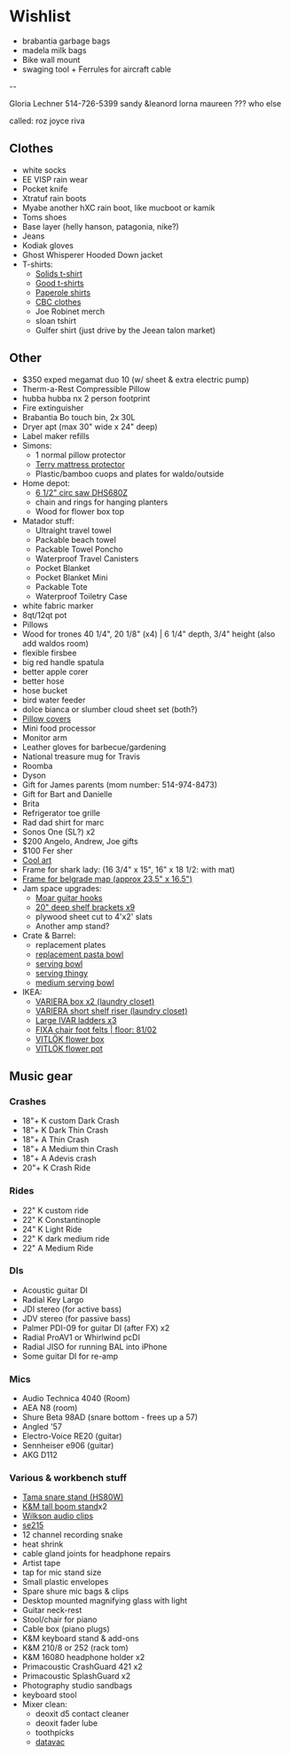 # Wishlist

- brabantia garbage bags
- madela milk bags
- Bike wall mount
- swaging tool + Ferrules for aircraft cable

--

Gloria Lechner 514-726-5399
sandy &leanord
lorna
maureen
??? who else

called:
roz
joyce
riva

## Clothes

- white socks
- EE VISP rain wear
- Pocket knife
- Xtratuf rain boots
- Myabe another hXC rain boot, like mucboot or kamik
- Toms shoes
- Base layer (helly hanson, patagonia, nike?)
- Jeans
- Kodiak gloves
- Ghost Whisperer Hooded Down jacket
- T-shirts:
  - [Solids t-shirt](https://solids.bandcamp.com/merch)
  - [Good t-shirts](https://us.kowtowclothing.com/)
  - [Paperole shirts](https://www.paperole.com/)
  - [CBC clothes](https://retrokid.ca/collections/cbc-retro)
  - Joe Robinet merch
  - sloan tshirt
  - Gulfer shirt (just drive by the Jeean talon market)

## Other

- $350 exped megamat duo 10 (w/ sheet & extra electric pump)
- Therm-a-Rest Compressible Pillow
- hubba hubba nx 2 person footprint
- Fire extinguisher
- Brabantia Bo touch bin, 2x 30L
- Dryer apt (max 30" wide x 24" deep)
- Label maker refills
- Simons:
  - 1 normal pillow protector
  - [Terry mattress protector](https://www.simons.ca/en/bedroom/mattress-covers/terry-mattress-protector--9963-8122140?catId=6801&colourId=10)
  - Plastic/bamboo cuops and plates for waldo/outside
- Home depot:
  - [6 1/2" circ saw DHS680Z](https://www.rona.ca/en/cordless-circular-saw-6-1-2-18-v-11975400)
  - chain and rings for hanging planters
  - Wood for flower box top
- Matador stuff:
  - Ultraight travel towel
  - Packable beach towel
  - Packable Towel Poncho
  - Waterproof Travel Canisters
  - Pocket Blanket
  - Pocket Blanket Mini
  - Packable Tote
  - Waterproof Toiletry Case
- white fabric marker
- 8qt/12qt pot
- Pillows
- Wood for trones  40 1/4", 20 1/8" (x4) | 6 1/4" depth, 3/4" height (also add waldos room)
- flexible firsbee
- big red handle spatula
- better apple corer
- better hose
- hose bucket
- bird water feeder
- dolce bianca or slumber cloud sheet set (both?)
- [Pillow covers](https://deijistudios.com/collections/linen-duvet-sets)
- Mini food processor
- Monitor arm
- Leather gloves for barbecue/gardening
- National treasure mug for Travis
- Roomba
- Dyson
- Gift for James parents (mom number: 514-974-8473)
- Gift for Bart and Danielle
- Brita
- Refrigerator toe grille
- Rad dad shirt for marc
- Sonos One (SL?) x2
- $200 Angelo, Andrew, Joe gifts
- $100 Fer sher
- [Cool art](https://www.concealed-art.com/nes-art)
- Frame for shark lady: (16 3/4" x 15", 16" x 18 1/2: with mat)
- [Frame for belgrade map (approx 23.5" x 16.5")](https://www.arttoframe.com/23x15-Satin-White-Frame-picture-frame/FRBW26074?page_type=E)
- Jam space upgrades:
  - [Moar guitar hooks](https://www.amazon.ca/Guitar-Ohuhu-Electric-Acoustic-Ukulele/dp/B07ZCJ2XD2/)
  - [20" deep shelf brackets x9](https://www.homedepot.ca/product/everbilt-20-inch-heavy-duty-bracket-in-white/1000676069)
  - plywood sheet cut to 4'x2' slats
  - Another amp stand?
- Crate & Barrel:
  - replacement plates
  - [replacement pasta bowl](https://www.crateandbarrel.com/marin-matte-black-low-pasta-bowl/s467282)
  - [serving bowl](https://www.crateandbarrel.com/oven-to-table-serving-bowl-with-trivet/s441270)
  - [serving thingy](https://www.crateandbarrel.com/oven-to-table-two-part-dish-with-trivet/s244757)
  - [medium serving bowl](https://www.crateandbarrel.com/carson-medium-acacia-serving-bowl/s515602)
- IKEA:
  - [VARIERA box x2 (laundry closet)](https://www.ikea.com/ca/en/p/variera-box-black-80471044/)
  - [VARIERA short shelf riser (laundry closet)](https://www.ikea.com/ca/en/p/variera-shelf-insert-white-80136622/)
  - [Large IVAR ladders x3](https://www.ikea.com/ca/en/p/ivar-side-unit-87489409/)
  - [FIXA chair foot felts | floor: 81/02](https://www.ikea.com/ca/en/p/fixa-stick-on-floor-protectors-set-of-20-gray-00431151/)
  - [VITLÖK flower box](https://www.ikea.com/ca/en/p/vitloek-flower-box-with-holder-indoor-outdoor-beige-10475795/)
  - [VITLÖK flower pot](https://www.ikea.com/ca/en/p/vitloek-plant-pot-with-holder-indoor-outdoor-beige-10475762/)

## Music gear

### Crashes

- 18"+ K custom Dark Crash
- 18"+ K Dark Thin Crash
- 18"+ A Thin Crash
- 18"+ A Medium thin Crash
- 18"+ A Adevis crash
- 20"+ K Crash Ride

### Rides

- 22" K custom ride
- 22" K Constantinople
- 24" K Light Ride
- 22" K dark medium ride
- 22" A Medium Ride

### DIs

- Acoustic guitar DI
- Radial Key Largo
- JDI stereo (for active bass)
- JDV stereo (for passive bass)
- Palmer PDI-09 for guitar DI (after FX) x2
- Radial ProAV1 or Whirlwind pcDI
- Radial JISO for running BAL into iPhone
- Some guitar DI for re-amp

### Mics

- Audio Technica 4040 (Room)
- AEA N8 (room)
- Shure Beta 98AD (snare bottom - frees up a 57)
- Angled '57
- Electro-Voice RE20 (guitar)
- Sennheiser e906 (guitar)
- AKG D112

### Various & workbench stuff

- [Tama snare stand (HS80W)](https://www.timpano-percussion.com/us/pied-de-caisse-claire-tama-roadpro-hs80w.html?id=43102689)
- [K&M tall boom stand](http://www.economik.com/km/21021-black/)x2
- [Wilkson audio clips](https://www.soundonsound.com/reviews/wilkinson-audio-mic-clips)
- [se215](https://www.shure.com/en-US/products/earphones/se215)
- 12 channel recording snake
- heat shrink
- cable gland joints for headphone repairs
- Artist tape
- tap for mic stand size
- Small plastic envelopes
- Spare shure mic bags & clips
- Desktop mounted magnifying glass with light
- Guitar neck-rest
- Stool/chair for piano
- Cable box (piano plugs)
- K&M keyboard stand & add-ons
- K&M 210/8 or 252 (rack tom)
- K&M 16080 headphone holder x2
- Primacoustic CrashGuard 421 x2
- Primacoustic SplashGuard x2
- Photography studio sandbags
- keyboard stool
- Mixer clean:
  - deoxit d5 contact cleaner
  - deoxit fader lube
  - toothpicks
  - [datavac](https://www.amazon.ca/Metrovac-Datavac-Electric-Duster-Alternative/dp/B008ORVV36/)
